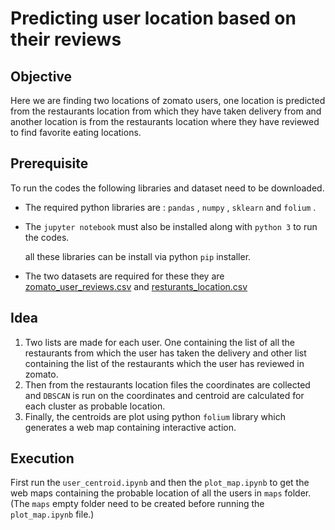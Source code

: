 # Predicting user location based on their reviews
## Objective
Here we are finding two locations of zomato users, one location is predicted from the restaurants location from which they have taken delivery from and another location is from the restaurants location where they have reviewed to find favorite eating locations.

## Prerequisite
To run the codes the following libraries and dataset need to be downloaded.
* The required python libraries are : `pandas` , `numpy` , `sklearn`  and  `folium` .

* The `jupyter notebook` must also be installed along with `python 3` to run the codes.

  all these libraries can be install via  python `pip` installer.

* The two datasets are required for these they are [zomato_user_reviews.csv](https://drive.google.com/open?id=1NmNNyHcZjMeeQoIQRNTM6_ek886rcxg8) and [resturants_location.csv](https://drive.google.com/open?id=1dUM6G-aKTLfUW17OGy2QBxtFpFB5fmQ6)

## Idea
1. Two lists are made for each user. One containing the list of all the restaurants from which the user has taken the delivery and other list containing the list of the restaurants which the user has reviewed in zomato.
2. Then from the restaurants location files the coordinates are collected and `DBSCAN` is run on the coordinates and centroid are calculated for each cluster as probable location.
3. Finally, the centroids are plot using python `folium` library which generates a web map containing interactive action.

## Execution
First run the `user_centroid.ipynb` and then the `plot_map.ipynb` to get the web maps containing the probable location of all the users in `maps` folder. (The `maps` empty folder need to be created before running the `plot_map.ipynb` file.)  
  

  

  

